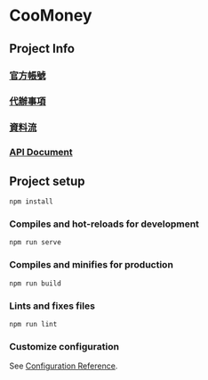 # CooMoney

## Project Info

### [官方帳號](https://docs.google.com/document/d/1AM14dsku9orn6UcJPjF3oAbLPXe-MgWESBMjfnO3YEs/edit#heading=h.1l9wcqx57b1m)

### [代辦事項](https://trello.com/b/HroUT2ma/kanban-template)

### [資料流](https://docs.google.com/spreadsheets/d/14N3cAXtVJxlOpqW2vDhFZqt5iwCbZWBAU_bJlCZM1LA/edit#gid=0)

### [API Document](https://coomoney.herokuapp.com/api-docs)

## Project setup
```
npm install
```

### Compiles and hot-reloads for development
```
npm run serve
```

### Compiles and minifies for production
```
npm run build
```

### Lints and fixes files
```
npm run lint
```

### Customize configuration
See [Configuration Reference](https://cli.vuejs.org/config/).
